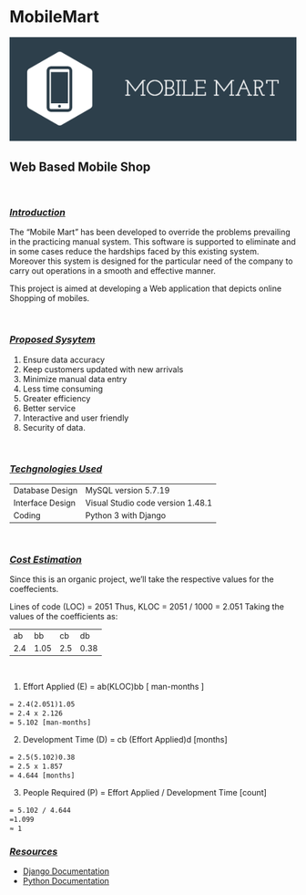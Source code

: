 

# MobileMart
![Capture](https://raw.githubusercontent.com/singhsaloni/MobileMart/master/MobileMart/static/Capture.PNG
)


## Web Based Mobile Shop


<br>

### <ins>*Introduction*</ins>
The “Mobile Mart” has been developed to override the problems prevailing  in the practicing manual system. This software is supported to eliminate and in some cases reduce the hardships faced by this existing system. Moreover this system is designed for the particular need of the company to carry out operations in a smooth and effective manner.   

This project is aimed at developing a Web application that depicts online Shopping of mobiles.

<br>

### <ins>*Proposed Sysytem*</ins>
1. Ensure data accuracy
2.	Keep customers updated with new
arrivals
3.	Minimize manual data entry
4.	Less time consuming
5.	Greater efficiency
6.	Better service
7.	Interactive and user friendly
8.	Security of data.

<br>

### <ins>*Techgnologies Used*</ins>


|||
|-|-|
|Database Design|MySQL version 5.7.19|
|Interface Design|Visual Studio code version 1.48.1| 	             
|Coding | Python 3 with Django|

<br>

### <ins>*Cost Estimation*</ins>
 
Since this is an organic project, we’ll take the respective values for the coeffecients. 

Lines of code (LOC) = 2051
Thus, KLOC = 2051 / 1000 = 2.051 
Taking the values of the coefficients as: 

|||||
|-|-|-|-|
|ab|bb|cb|db|
|2.4|1.05|2.5|0.38 |

<br>

 
1. Effort Applied (E) = ab(KLOC)bb [ man-months ] 
 >
	= 2.4(2.051)1.05 
	= 2.4 x 2.126
    = 5.102 [man-months] 
 
2.	Development Time (D) = cb (Effort Applied)d [months] 
>
	= 2.5(5.102)0.38 
    = 2.5 x 1.857 
    = 4.644 [months] 

3.	People Required (P) = Effort Applied / Development Time [count] 
 >
    = 5.102 / 4.644 
    =1.099  
    ≈ 1


### <ins>*Resources*</ins>

- [Django Documentation](https://docs.djangoproject.com/en/3.1/)
- [Python Documentation](https://www.python.org/doc/)
  


